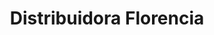 ---
title: "Distribuidora Florencia"
url: /puerto-esperanza/distribuidora-florencia/
shop: supermercado
---